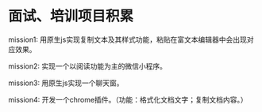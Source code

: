 # 面试、培训项目积累
mission1: 用原生js实现复制文本及其样式功能，粘贴在富文本编辑器中会出现对应效果。

mission2: 实现一个以阅读功能为主的微信小程序。

mission3: 用原生js实现一个聊天窗。

mission4: 开发一个chrome插件。（功能：格式化文档文字；复制文档内容。）